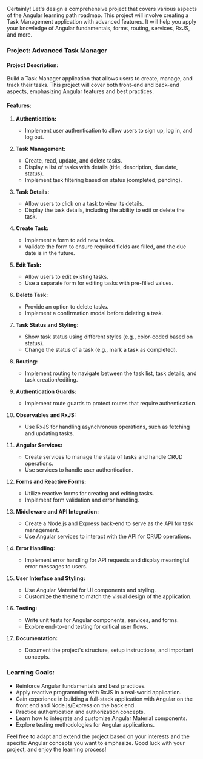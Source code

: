 Certainly! Let's design a comprehensive project that covers various aspects of the Angular learning path roadmap. This project will involve creating a Task Management application with advanced features. It will help you apply your knowledge of Angular fundamentals, forms, routing, services, RxJS, and more.

### Project: Advanced Task Manager

#### Project Description:

Build a Task Manager application that allows users to create, manage, and track their tasks. This project will cover both front-end and back-end aspects, emphasizing Angular features and best practices.

#### Features:

1. **Authentication:**
   - Implement user authentication to allow users to sign up, log in, and log out.

2. **Task Management:**
   - Create, read, update, and delete tasks.
   - Display a list of tasks with details (title, description, due date, status).
   - Implement task filtering based on status (completed, pending).

3. **Task Details:**
   - Allow users to click on a task to view its details.
   - Display the task details, including the ability to edit or delete the task.

4. **Create Task:**
   - Implement a form to add new tasks.
   - Validate the form to ensure required fields are filled, and the due date is in the future.

5. **Edit Task:**
   - Allow users to edit existing tasks.
   - Use a separate form for editing tasks with pre-filled values.

6. **Delete Task:**
   - Provide an option to delete tasks.
   - Implement a confirmation modal before deleting a task.

7. **Task Status and Styling:**
   - Show task status using different styles (e.g., color-coded based on status).
   - Change the status of a task (e.g., mark a task as completed).

8. **Routing:**
   - Implement routing to navigate between the task list, task details, and task creation/editing.

9. **Authentication Guards:**
   - Implement route guards to protect routes that require authentication.

10. **Observables and RxJS:**
    - Use RxJS for handling asynchronous operations, such as fetching and updating tasks.

11. **Angular Services:**
    - Create services to manage the state of tasks and handle CRUD operations.
    - Use services to handle user authentication.

12. **Forms and Reactive Forms:**
    - Utilize reactive forms for creating and editing tasks.
    - Implement form validation and error handling.

13. **Middleware and API Integration:**
    - Create a Node.js and Express back-end to serve as the API for task management.
    - Use Angular services to interact with the API for CRUD operations.

14. **Error Handling:**
    - Implement error handling for API requests and display meaningful error messages to users.

15. **User Interface and Styling:**
    - Use Angular Material for UI components and styling.
    - Customize the theme to match the visual design of the application.

16. **Testing:**
    - Write unit tests for Angular components, services, and forms.
    - Explore end-to-end testing for critical user flows.

17. **Documentation:**
    - Document the project's structure, setup instructions, and important concepts.

### Learning Goals:

- Reinforce Angular fundamentals and best practices.
- Apply reactive programming with RxJS in a real-world application.
- Gain experience in building a full-stack application with Angular on the front end and Node.js/Express on the back end.
- Practice authentication and authorization concepts.
- Learn how to integrate and customize Angular Material components.
- Explore testing methodologies for Angular applications.

Feel free to adapt and extend the project based on your interests and the specific Angular concepts you want to emphasize. Good luck with your project, and enjoy the learning process!
